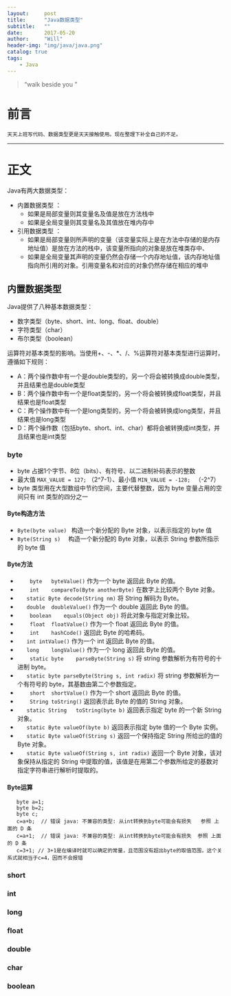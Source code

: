 ```yaml
---
layout:     post
title:      "Java数据类型"
subtitle:   ""
date:       2017-05-20
author:     "Will"
header-img: "img/java/java.png"
catalog: true
tags:
    - Java
---
```


> “walk beside you ”


# 前言
    天天上班写代码、数据类型更是天天接触使用。现在整理下补全自己的不足。
---

# 正文
Java有两大数据类型：
* 内置数据类型 ：
    * 如果是局部变量则其变量名及值是放在方法栈中
    * 如果是全局变量则其变量名及其值放在堆内存中
* 引用数据类型 ：
    * 如果是局部变量则所声明的变量（该变量实际上是在方法中存储的是内存地址值）是放在方法的栈中，该变量所指向的对象是放在堆类存中、
    * 如果是全局变量其声明的变量仍然会存储一个内存地址值，该内存地址值指向所引用的对象。引用变量名和对应的对象仍然存储在相应的堆中　　

## 内置数据类型
Java提供了八种基本数据类型：
* 数字类型（byte、short、int、long、float、double）
* 字符类型（char）
* 布尔类型（boolean）

运算符对基本类型的影响。当使用+、-、*、/、%运算符对基本类型进行运算时，遵循如下规则：
* A：两个操作数中有一个是double类型的，另一个将会被转换成double类型，并且结果也是double类型
* B：两个操作数中有一个是float类型的，另一个将会被转换成float类型，并且结果也是float类型
* C：两个操作数中有一个是long类型的，另一个将会被转换成long类型，并且结果也是long类型
* D：两个操作数（包括byte、short、int、char）都将会被转换成int类型，并且结果也是int类型

### byte
* byte 占据1个字节、8位（bits）、有符号、以二进制补码表示的整数
* 最大值 ``` MAX_VALUE = 127; ``` （2^7-1）、最小值 ``` MIN_VALUE = -128;  ``` （-2^7）
* byte 类型用在大型数组中节约空间，主要代替整数，因为 byte 变量占用的空间只有 int 类型的四分之一

#### Byte构造方法
* ``` Byte(byte value)  ``` 构造一个新分配的 Byte 对象，以表示指定的 byte 值
* ``` Byte(String s)   ``` 构造一个新分配的 Byte 对象，以表示 String 参数所指示的 byte 值

#### Byte方法
* ```    byte	byteValue()```
作为一个 byte 返回此 Byte 的值。
* ```    int	compareTo(Byte anotherByte)```
在数字上比较两个 Byte 对象。
* ```   static Byte	decode(String nm)```
将 String 解码为 Byte。
* ```   double	doubleValue()```
作为一个 double 返回此 Byte 的值。
* ```    boolean	equals(Object obj)```
将此对象与指定对象比较。
* ```    float	floatValue()```
作为一个 float 返回此 Byte 的值。
* ```    int	hashCode()```
返回此 Byte 的哈希码。
* ```   int	intValue()```
作为一个 int 返回此 Byte 的值。
* ```   long	longValue()```
作为一个 long 返回此 Byte 的值。
* ```    static byte	parseByte(String s)```
将 string 参数解析为有符号的十进制 byte。
* ```   static byte	parseByte(String s, int radix)```
将 string 参数解析为一个有符号的 byte，其基数由第二个参数指定。
* ```    short	shortValue()```
作为一个 short 返回此 Byte 的值。
* ```    String	toString()```
返回表示此 Byte 的值的 String 对象。
* ```   static String	toString(byte b)```
返回表示指定 byte 的一个新 String 对象。
* ```   static Byte	valueOf(byte b)```
返回表示指定 byte 值的一个 Byte 实例。
* ```   static Byte	valueOf(String s)```
返回一个保持指定 String 所给出的值的 Byte 对象。
* ```   static Byte	valueOf(String s, int radix)```
返回一个 Byte 对象，该对象保持从指定的 String 中提取的值，该值是在用第二个参数所给定的基数对指定字符串进行解析时提取的。

#### Byte运算
 ```
    byte a=1;
    byte b=2;
    byte c;
    c=a+b;  // 错误 java: 不兼容的类型: 从int转换到byte可能会有损失   参照 上面的 D 条
    c=a+1;  // 错误 java: 不兼容的类型: 从int转换到byte可能会有损失  参照 上面的 D 条
    c=3+1; // 3+1是在编译时就可以确定的常量，且范围没有超出byte的取值范围，这个关系式就相当于c=4，因而不会报错
```


### short

### int

### long

### float

### double

### char

### boolean


